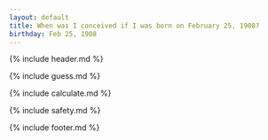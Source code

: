 ```yaml
---
layout: default
title: When was I conceived if I was born on February 25, 1908?
birthday: Feb 25, 1908
---
```


{% include header.md %}

{% include guess.md %}

{% include calculate.md %}

{% include safety.md %}

{% include footer.md %}



